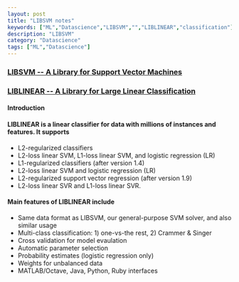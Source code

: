 ```yaml
---
layout: post
title: "LIBSVM notes"
keywords: ["ML","Datascience","LIBSVM","","LIBLINEAR","classification"]
description: "LIBSVM"
category: "Datascience"
tags: ["ML","Datascience"]
---
```

### [LIBSVM -- A Library for Support Vector Machines](http://www.csie.ntu.edu.tw/~cjlin/libsvm/index.html)


### [LIBLINEAR -- A Library for Large Linear Classification](http://www.csie.ntu.edu.tw/~cjlin/liblinear/)

#### Introduction

#### LIBLINEAR is a linear classifier for data with millions of instances and features. It supports

* L2-regularized classifiers 
* L2-loss linear SVM, L1-loss linear SVM, and logistic regression (LR)
* L1-regularized classifiers (after version 1.4) 
* L2-loss linear SVM and logistic regression (LR)
* L2-regularized support vector regression (after version 1.9) 
* L2-loss linear SVR and L1-loss linear SVR.

#### Main features of LIBLINEAR include
* Same data format as LIBSVM, our general-purpose SVM solver, and also similar usage
* Multi-class classification: 1) one-vs-the rest, 2) Crammer & Singer
* Cross validation for model evaulation
* Automatic parameter selection
* Probability estimates (logistic regression only)
* Weights for unbalanced data
* MATLAB/Octave, Java, Python, Ruby interfaces

